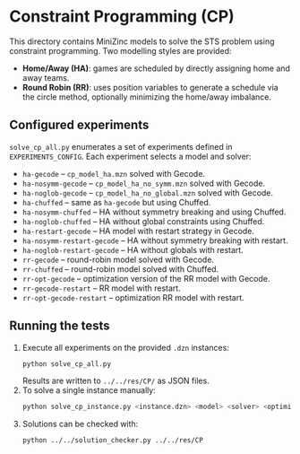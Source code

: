 # Constraint Programming (CP)

This directory contains MiniZinc models to solve the STS problem using constraint programming. Two modelling styles are provided:

- **Home/Away (HA)**: games are scheduled by directly assigning home and away teams.
- **Round Robin (RR)**: uses position variables to generate a schedule via the circle method, optionally minimizing the home/away imbalance.

## Configured experiments

`solve_cp_all.py` enumerates a set of experiments defined in `EXPERIMENTS_CONFIG`. Each experiment selects a model and solver:

- `ha-gecode` – `cp_model_ha.mzn` solved with Gecode.
- `ha-nosymm-gecode` – `cp_model_ha_no_symm.mzn` solved with Gecode.
- `ha-noglob-gecode` – `cp_model_ha_no_global.mzn` solved with Gecode.
- `ha-chuffed` – same as `ha-gecode` but using Chuffed.
- `ha-nosymm-chuffed` – HA without symmetry breaking and using Chuffed.
- `ha-noglob-chuffed` – HA without global constraints using Chuffed.
- `ha-restart-gecode` – HA model with restart strategy in Gecode.
- `ha-nosymm-restart-gecode` – HA without symmetry breaking with restart.
- `ha-noglob-restart-gecode` – HA without globals with restart.
- `rr-gecode` – round-robin model solved with Gecode.
- `rr-chuffed` – round-robin model solved with Chuffed.
- `rr-opt-gecode` – optimization version of the RR model with Gecode.
- `rr-gecode-restart` – RR model with restart.
- `rr-opt-gecode-restart` – optimization RR model with restart.

## Running the tests

1. Execute all experiments on the provided `.dzn` instances:
   ```bash
   python solve_cp_all.py
   ```
   Results are written to `../../res/CP/` as JSON files.
2. To solve a single instance manually:
   ```bash
   python solve_cp_instance.py <instance.dzn> <model> <solver> <optimization> <name>
   ```
3. Solutions can be checked with:
   ```bash
   python ../../solution_checker.py ../../res/CP
   ```
